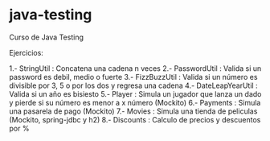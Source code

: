 # java-testing
Curso de Java Testing

Ejercicios:

1.- StringUtil : Concatena una cadena n veces
2.- PasswordUtil : Valida si un password es debil, medio o fuerte
3.- FizzBuzzUtil : Valida si un número es divisible por 3, 5 o por los dos y regresa una cadena
4.- DateLeapYearUtil :  Valida si un año es bisiesto
5.- Player : Simula un jugador que lanza un dado y pierde si su número es menor a x número (Mockito)
6.- Payments : Simula una pasarela de pago (Mockito)
7.- Movies : Simula una tienda de peliculas (Mockito, spring-jdbc y h2)
8.- Discounts : Calculo de precios y descuentos por % 

